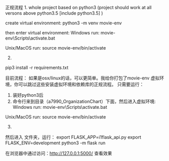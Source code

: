 正规流程
1. 
whole project based on python3
(project should work at all versons above python3.5 [include python3.5] )




create virtual environment:
python3 -m venv  movie-env


then enter virtual environment:
Windows run:
movie-env\Scripts\activate.bat

Unix/MacOS run:
source movie-env/bin/activate


2. 
pip3 install -r requirements.txt



目前流程：
如果是osx/linux的话，可以更简单。我给你打包了movie-env 虚拟环境，你可以跳过这些安装虚拟环境和依赖库的正规流程。
只需要运行：
1. 装好python3后
2. 命令行来到目录（a7990_OrganizationChart）下面，然后进入虚拟环境:
Windows run:
movie-env\Scripts\activate.bat

Unix/MacOS run:
source movie-env/bin/activate


3.
然后进入 文件夹，运行：
export FLASK_APP=i1flask_api.py
export FLASK_ENV=development
python3 -m flask run

在浏览器中通过访问：http://127.0.0.1:5000/ 查看效果

